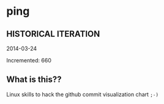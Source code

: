 # ping

## HISTORICAL ITERATION
2014-03-24

Incremented: 660

## What is this?? 
Linux skills to hack the github commit visualization chart `;-)`
